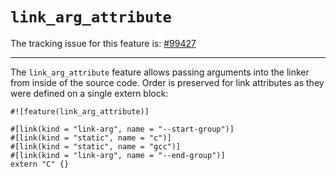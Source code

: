# `link_arg_attribute`

The tracking issue for this feature is: [#99427]

------

The `link_arg_attribute` feature allows passing arguments into the linker
from inside of the source code. Order is preserved for link attributes as
they were defined on a single extern block:

```rust,no_run
#![feature(link_arg_attribute)]

#[link(kind = "link-arg", name = "--start-group")]
#[link(kind = "static", name = "c")]
#[link(kind = "static", name = "gcc")]
#[link(kind = "link-arg", name = "--end-group")]
extern "C" {}
```

[#99427]: https://github.com/rust-lang/rust/issues/99427
